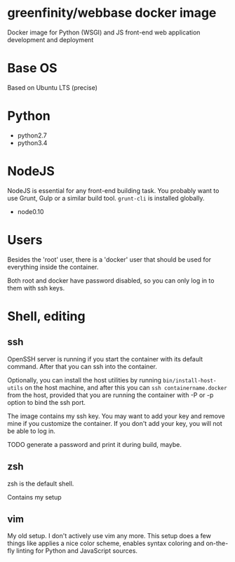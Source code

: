 # greenfinity/webbase docker image #

Docker image for Python (WSGI) and JS front-end web application development and deployment

# Base OS

Based on Ubuntu LTS (precise)

# Python

- python2.7
- python3.4

# NodeJS

NodeJS is essential for any front-end building task.
You probably want to use Grunt, Gulp or a similar build tool.
`grunt-cli` is installed globally.

- node0.10

# Users

Besides the 'root' user, there is a 'docker' user that should be used for everything inside the container.

Both root and docker have password disabled, so you can only log in to them with ssh keys.

# Shell, editing

## ssh

OpenSSH server is running if you start the container with its default command. After that you can ssh into the container.

Optionally, you can install the host utilities by running `bin/install-host-utils` on the host machine, and after this you can `ssh containername.docker` from the host, provided that you are running the container with -P or -p option to bind the ssh port.

The image contains my ssh key. You may want to add your key and remove mine if you customize the container. If you don't add your key, you will not be able to log in.

TODO generate a password and print it during build, maybe.

## zsh

zsh is the default shell.

Contains my setup

## vim

My old setup. I don't actively use vim any more. This setup does a few things like applies a nice color scheme, enables syntax coloring and on-the-fly linting for Python and JavaScript sources.


